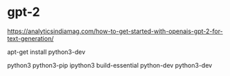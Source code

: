 # gpt-2

https://analyticsindiamag.com/how-to-get-started-with-openais-gpt-2-for-text-generation/


apt-get install python3-dev

python3
python3-pip
ipython3
build-essential
python-dev
python3-dev
